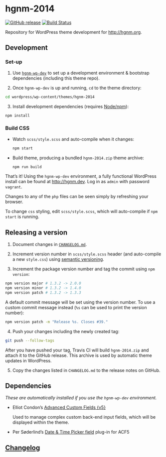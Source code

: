 # hgnm-2014

[![GitHub release](https://img.shields.io/github/release/hgnm/hgnm-2014.svg?maxAge=2592000)](https://github.com/HGNM/hgnm-2014/releases/latest) [![Build Status](https://travis-ci.org/HGNM/hgnm-2014.svg?branch=master)](https://travis-ci.org/HGNM/hgnm-2014)

Repository for WordPress theme development for <http://hgnm.org>.

## Development

### Set-up

1. Use [`hgnm-wp-dev`](https://github.com/HGNM/hgnm-wp-dev) to set up a development environment & bootstrap dependencies (including this theme repo).

2. Once `hgnm-wp-dev` is up and running, `cd` to the theme directory:
  ```sh
  cd wordpress/wp-content/themes/hgnm-2014
  ```

3. Install development dependencies (requires [Node/npm](https://nodejs.org/)):
  ```sh
  npm install
  ```

### Build CSS
- Watch `scss/style.scss` and auto-compile when it changes:

  ```sh
  npm start
  ```

- Build theme, producing a bundled `hgnm-2014.zip` theme archive:

    ```sh
    npm run build
    ```

That’s it! Using the `hgnm-wp-dev` environment, a fully functional WordPress install can be found at <http://hgnm.dev>. Log in as `admin` with password `vagrant`.

Changes to any of the `php` files can be seen simply by refreshing your browser.

To change `css` styling, edit `scss/style.scss`, which will auto-compile if `npm start` is running.

## Releasing a version

1. Document changes in [`CHANGELOG.md`](CHANGELOG.md).

2. Increment version number in `scss/style.scss` header (and auto-compile a new `style.css`) using [semantic versioning](http://semver.org/).

3. Increment the package version number and tag the commit using `npm version`:
  ```sh
  npm version major # 1.3.2 -> 2.0.0
  npm version minor # 1.3.2 -> 1.4.0
  npm version patch # 1.3.2 -> 1.3.3
  ```
  A default commit message will be set using the version number. To use a custom commit message instead (`%s` can be used to print the version number):
  ```sh
  npm version patch -m "Release %s. Closes #39."
  ```

4. Push your changes including the newly created tag:
  ```sh
  git push --follow-tags
  ```

  After you have pushed your tag, Travis CI will build `hgnm-2014.zip` and attach it to the GitHub release. This archive is used by automatic theme updates in WordPress.

5. Copy the changes listed in `CHANGELOG.md` to the release notes on GitHub.

## Dependencies

_These are automatically installed if you use the `hgnm-wp-dev` environment._

- Elliot Condon’s [Advanced Custom Fields {v5}](https://www.advancedcustomfields.com/pro/)

  Used to manage complex custom back-end input fields, which will be displayed within the theme.

- Per Søderlind’s [Date & Time Picker field](https://github.com/soderlind/acf-field-date-time-picker) plug-in for ACF5

## [Changelog](CHANGELOG.md)
